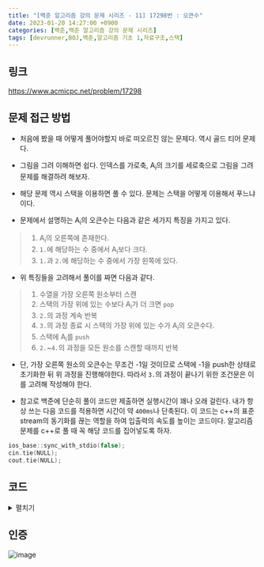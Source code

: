 ```yaml
---
title: "[백준 알고리즘 강의 문제 시리즈 - 11] 17298번 : 오큰수"
date: 2023-01-20 14:27:00 +0900
categories: [백준,백준 알고리즘 강의 문제 시리즈]
tags: [devrunner,BOJ,백준,알고리즘 기초 1,자료구조,스택]
---
```


링크
---
<https://www.acmicpc.net/problem/17298>


문제 접근 방법
---
* 처음에 봤을 때 어떻게 풀어야할지 바로 떠오르진 않는 문제다. 역시 골드 티어 문제다.

* 그림을 그려 이해하면 쉽다. 인덱스를 가로축, A<sub>i</sub>의 크기를 세로축으로 그림을 그려 문제를 해결하려 해보자.

* 해당 문제 역시 스택을 이용하면 풀 수 있다. 문제는 스택을 어떻게 이용해서 푸느냐이다.

* 문제에서 설명하는 A<sub>i</sub>의 오큰수는 다음과 같은 세가지 특징을 가지고 있다.
> 1. A<sub>i</sub>의 오른쪽에 존재한다.<br>
> 2. `1.`에 해당하는 수 중에서 A<sub>i</sub>보다 크다.<br>
> 3. `1.`과 `2.`에 해당하는 수 중에서 가장 왼쪽에 있다.

* 위 특징들을 고려해서 풀이를 짜면 다음과 같다.
> 1. 수열을 가장 오른쪽 원소부터 스캔
> 2. 스택의 가장 위에 있는 수보다 A<sub>i</sub>가 더 크면 `pop`
> 3. `2.`의 과정 계속 반복
> 4. `3.`의 과정 종료 시 스택의 가장 위에 있는 수가 A<sub>i</sub>의 오큰수다.
> 5. 스택에 A<sub>i</sub>를 `push`
> 6. `2.`~`4.`의 과정을 모든 원소를 스캔할 때까지 반복

* 단, 가장 오른쪽 원소의 오큰수는 무조건 -1일 것이므로 스택에 -1을 push한 상태로 초기화한 뒤 위 과정을 진행해야한다. 따라서 `3.`의 과정이 끝나기 위한 조건문은 이를 고려해 작성해야 한다.

* 참고로 백준에 단순히 풀이 코드만 제출하면 실행시간이 꽤나 오래 걸린다.
내가 항상 쓰는 다음 코드를 적용하면 시간이 약 `400ms`나 단축된다.
이 코드는 c++의 표준 stream의 동기화를 끊는 역할을 하여 입출력의 속도를 높이는 코드이다.
알고리즘 문제를 c++로 풀 때 꼭 해당 코드를 집어넣도록 하자.

```cpp
ios_base::sync_with_stdio(false);
cin.tie(NULL);
cout.tie(NULL);
```

코드
---
<details>
<summary>펼치기</summary>
<div markdown="1">

```cpp
#include <bits/stdc++.h>
using namespace std;

int n;
/*
arr: 수열 A를 입력받을 배열
ans: 수열 A의 각 수의 오큰수를 저장할 배열
*/
vector<int> arr, ans;

// 오큰수를 알아낼 때 사용할 스택
stack<int> stk;

int main()
{
    ios_base::sync_with_stdio(false);
    cin.tie(NULL);
    cout.tie(NULL);

    cin >> n;

    arr.resize(n);
    ans.resize(n);

    for (int i = 0; i < n; i++)
    {
        cin >> arr[i];
    }

    //오큰수가 없는 수를 고려해 코드 작성에 용이하도록 -1을 push
    stk.push(-1);

    // 수열 A를 거꾸로 읽어나간다.
    for (int i = n - 1; i >= 0; --i)
    {
        /*
        현재 스캔 중인 수보다 스택의 가장 위에 있는 수(top)가 더 크면 pop
        또는 top이 -1이면 pop
        */
        while (stk.top() > 0 && stk.top() <= arr[i])
        {
            stk.pop();
        }

        //위 과정이 끝났을 때의 top을 오큰수로 저장
        ans[i] = stk.top();

        //현재 스캔 중인 수를 스택에 저장
        stk.push(arr[i]);
    }

    for (int i = 0; i < n; ++i)
    {
        cout << ans[i] << ' ';
    }

    return 0;
}
```

</div>
</details>

인증
---
![image](https://user-images.githubusercontent.com/87963766/213619690-98fd9e5c-a7bb-4f3a-9fe1-ad218cac61d9.png)

